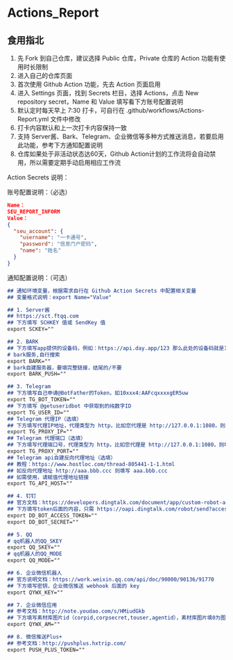 # Actions_Report

## 食用指北

1. 先 Fork 到自己仓库，建议选择 Public 仓库，Private 仓库的 Action 功能有使用时长限制
2. 进入自己的仓库页面
3. 首次使用 Github Action 功能，先去 Action 页面启用
4. 进入 Settings 页面，找到 Secrets 栏目，选择 Actions，点击 New repository secret，Name 和 Value 填写看下方账号配置说明
5. 默认定时每天早上 7:30 打卡，可自行在 .github/workflows/Actions-Report.yml 文件中修改
6. 打卡内容默认和上一次打卡内容保持一致
7. 支持 Server酱、Bark、Telegram、企业微信等多种方式推送消息，若要启用此功能，参考下方通知配置说明
8. 仓库如果处于非活动状态达60天，Github Action计划的工作流将会自动禁用，所以需要定期手动启用相应工作流

Action Secrets 说明：

账号配置说明：（必选）

```JSON
Name：
SEU_REPORT_INFORM
Value：
{
  "seu_account": {
    "username": "一卡通号", 
    "password": "信息门户密码", 
    "name": "姓名"
  }
}
```

通知配置说明：（可选）

```markdown
## 通知环境变量，根据需求自行在 Github Action Secrets 中配置相关变量
## 变量格式说明：export Name="Value"

## 1. Server酱
## https://sct.ftqq.com
## 下方填写 SCHKEY 值或 SendKey 值
export SCKEY=""

## 2. BARK
## 下方填写app提供的设备码，例如：https://api.day.app/123 那么此处的设备码就是123
# bark服务,自行搜索
export BARK=""
# bark自建服务器，要填完整链接，结尾的/不要
export BARK_PUSH=""

## 3. Telegram
## 下方填写自己申请@BotFather的Token，如10xxx4:AAFcqxxxxgER5uw
export TG_BOT_TOKEN=""
## 下方填写 @getuseridbot 中获取到的纯数字ID
export TG_USER_ID=""
## Telegram 代理IP（选填）
## 下方填写代理IP地址，代理类型为 http，比如您代理是 http://127.0.0.1:1080，则填写 "127.0.0.1"
export TG_PROXY_IP=""
## Telegram 代理端口（选填）
## 下方填写代理端口号，代理类型为 http，比如您代理是 http://127.0.0.1:1080，则填写 "1080"
export TG_PROXY_PORT=""
## Telegram api自建反向代理地址（选填）
## 教程：https://www.hostloc.com/thread-805441-1-1.html
## 如反向代理地址 http://aaa.bbb.ccc 则填写 aaa.bbb.ccc
## 如需使用，请赋值代理地址链接
export TG_API_HOST=""

## 4. 钉钉
## 官方文档：https://developers.dingtalk.com/document/app/custom-robot-access
## 下方填写token后面的内容，只需 https://oapi.dingtalk.com/robot/send?access_token=XXX 等于=符号后面的XXX即可
export DD_BOT_ACCESS_TOKEN=""
export DD_BOT_SECRET=""

## 5. QQ
# qq机器人的QQ_SKEY
export QQ_SKEY=""
# qq机器人的QQ_MODE
export QQ_MODE=""

## 6. 企业微信机器人
## 官方说明文档：https://work.weixin.qq.com/api/doc/90000/90136/91770
## 下方填写密钥，企业微信推送 webhook 后面的 key
export QYWX_KEY=""

## 7. 企业微信应用
## 参考文档：http://note.youdao.com/s/HMiudGkb
## 下方填写素材库图片id（corpid,corpsecret,touser,agentid），素材库图片填0为图文消息, 填1为纯文本消息
export QYWX_AM=""

## 8. 微信推送Plus+
## 参考文档：http://pushplus.hxtrip.com/
export PUSH_PLUS_TOKEN=""
```

